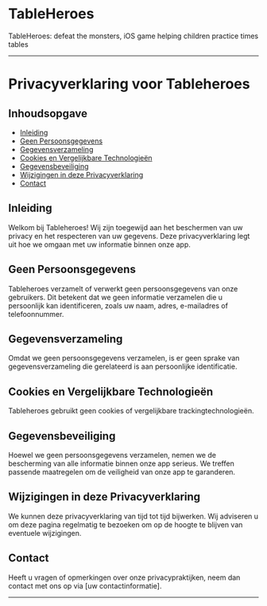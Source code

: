 # TableHeroes
TableHeroes:  defeat the monsters, iOS game helping children practice times tables

---

# Privacyverklaring voor Tableheroes

## Inhoudsopgave
- [Inleiding](#inleiding)
- [Geen Persoonsgegevens](#geen-persoonsgegevens)
- [Gegevensverzameling](#gegevensverzameling)
- [Cookies en Vergelijkbare Technologieën](#cookies-en-vergelijkbare-technologieën)
- [Gegevensbeveiliging](#gegevensbeveiliging)
- [Wijzigingen in deze Privacyverklaring](#wijzigingen-in-deze-privacyverklaring)
- [Contact](#contact)

## Inleiding
Welkom bij Tableheroes! Wij zijn toegewijd aan het beschermen van uw privacy en het respecteren van uw gegevens. Deze privacyverklaring legt uit hoe we omgaan met uw informatie binnen onze app.

## Geen Persoonsgegevens
Tableheroes verzamelt of verwerkt geen persoonsgegevens van onze gebruikers. Dit betekent dat we geen informatie verzamelen die u persoonlijk kan identificeren, zoals uw naam, adres, e-mailadres of telefoonnummer.

## Gegevensverzameling
Omdat we geen persoonsgegevens verzamelen, is er geen sprake van gegevensverzameling die gerelateerd is aan persoonlijke identificatie.

## Cookies en Vergelijkbare Technologieën
Tableheroes gebruikt geen cookies of vergelijkbare trackingtechnologieën.

## Gegevensbeveiliging
Hoewel we geen persoonsgegevens verzamelen, nemen we de bescherming van alle informatie binnen onze app serieus. We treffen passende maatregelen om de veiligheid van onze app te garanderen.

## Wijzigingen in deze Privacyverklaring
We kunnen deze privacyverklaring van tijd tot tijd bijwerken. Wij adviseren u om deze pagina regelmatig te bezoeken om op de hoogte te blijven van eventuele wijzigingen.

## Contact
Heeft u vragen of opmerkingen over onze privacypraktijken, neem dan contact met ons op via [uw contactinformatie].

---
